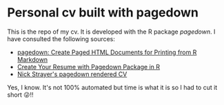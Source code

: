 # Personal cv built with pagedown

This is the repo of my cv. It is developed with the R package *pagedown*. I have consulted the following sources:

- [pagedown: Create Paged HTML Documents for Printing from R Markdown](https://pagedown.rbind.io/)
- [Create Your Resume with Pagedown Package in R](https://towardsdatascience.com/create-your-resume-with-pagedown-package-in-r-123ca6310d52)
- [Nick Strayer's pagedown rendered CV](https://github.com/nstrayer/cv)

Yes, I know. It's not 100% automated but time is what it is so I had to cut it short 😜‼
